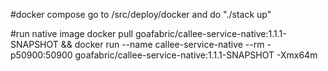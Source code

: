 #docker compose
go to /src/deploy/docker and do "./stack up"

#run native image
docker pull goafabric/callee-service-native:1.1.1-SNAPSHOT && docker run --name callee-service-native --rm -p50900:50900 goafabric/callee-service-native:1.1.1-SNAPSHOT -Xmx64m
